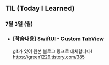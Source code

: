 ## TIL (Today I Learned)

### 7월 3일 (월)    

- ### [학습내용] SwiftUI - Custom TabView
    
    gif가 있어 원본 블로그 링크로 대체합니다!   
    https://green1229.tistory.com/385   
    